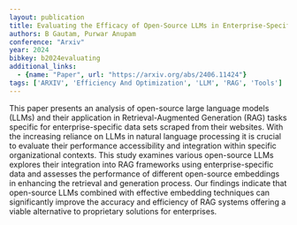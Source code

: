 ```yaml
---
layout: publication
title: Evaluating the Efficacy of Open-Source LLMs in Enterprise-Specific RAG Systems A Comparative Study of Performance and Scalability
authors: B Gautam, Purwar Anupam
conference: "Arxiv"
year: 2024
bibkey: b2024evaluating
additional_links:
  - {name: "Paper", url: "https://arxiv.org/abs/2406.11424"}
tags: ['ARXIV', 'Efficiency And Optimization', 'LLM', 'RAG', 'Tools']
---
```

This paper presents an analysis of open-source large language models (LLMs) and their application in Retrieval-Augmented Generation (RAG) tasks specific for enterprise-specific data sets scraped from their websites. With the increasing reliance on LLMs in natural language processing it is crucial to evaluate their performance accessibility and integration within specific organizational contexts. This study examines various open-source LLMs explores their integration into RAG frameworks using enterprise-specific data and assesses the performance of different open-source embeddings in enhancing the retrieval and generation process. Our findings indicate that open-source LLMs combined with effective embedding techniques can significantly improve the accuracy and efficiency of RAG systems offering a viable alternative to proprietary solutions for enterprises.
